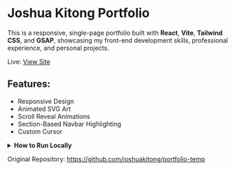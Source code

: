 # Joshua Kitong Portfolio

This is a responsive, single-page portfolio built with **React**, **Vite**, **Tailwind CSS**, and **GSAP**, showcasing my front-end development skills, professional experience, and personal projects.

Live: [View Site](https://joshuakitong.github.io/portfolio)

## Features:
 - Responsive Design
 - Animated SVG Art
 - Scroll Reveal Animations
 - Section-Based Navbar Highlighting
 - Custom Cursor

<details>
  <summary><strong>How to Run Locally</strong></summary>

  1. Clone the repo
     `https://github.com/joshuakitong/portfolio`

  2. Install dependencies
     `npm install`

  3. Run the app
     `npm run dev`
</details>

Original Repository: https://github.com/joshuakitong/portfolio-temp